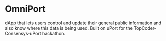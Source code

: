 # OmniPort
dApp that lets users control and update their general public information and also know where this data is being used. Built on uPort for the TopCoder-Consensys-uPort hackathon.
